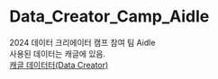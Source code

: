 # Data_Creator_Camp_Aidle
2024 데이터 크리에이터 캠프 참여 팀 Aidle <br>
사용된 데이터는 캐글에 있음.<br>
[캐글 데이터터(Data Creator)](https://www.kaggle.com/datasets/yuhanul/data-creator)